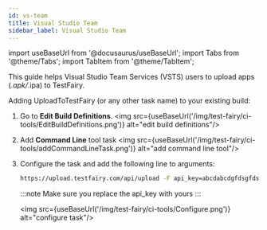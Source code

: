 ```yaml
---
id: vs-team
title: Visual Studio Team
sidebar_label: Visual Studio Team
---
```


import useBaseUrl from '@docusaurus/useBaseUrl';
import Tabs from '@theme/Tabs';
import TabItem from '@theme/TabItem';

This guide helps Visual Studio Team Services (VSTS) users to upload apps (_.apk/_.ipa) to TestFairy.

Adding UploadToTestFairy (or any other task name) to your existing build:

1. Go to **Edit Build Definitions**.
   <img src={useBaseUrl('/img/test-fairy/ci-tools/EditBuildDefinitions.png')} alt="edit build definitions"/>

2. Add **Command Line** tool task
   <img src={useBaseUrl('/img/test-fairy/ci-tools/addCommandLineTask.png')} alt="add command line tool"/>

3. Configure the task and add the following line to arguments:

   ```bash
   https://upload.testfairy.com/api/upload -F api_key=abcdabcdgfdsgfds56 -F file=@sample.apk
   ```

   :::note
   Make sure you replace the api_key with yours
   :::

   <img src={useBaseUrl('/img/test-fairy/ci-tools/Configure.png')} alt="configure task"/>
